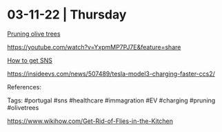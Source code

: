 

# 03-11-22 | Thursday



[Pruning olive trees](https://youtube.com/watch?v=YxpmMP7PJ7E&feature=share)

https://youtube.com/watch?v=YxpmMP7PJ7E&feature=share

[How to get SNS](https://lisbonproject.org/how-to-get-sns-number/)



https://insideevs.com/news/507489/tesla-model3-charging-faster-ccs2/

References:

Tags: #portugal #sns #healthcare #immagration #EV #charging #pruning #olivetrees


https://www.wikihow.com/Get-Rid-of-Flies-in-the-Kitchen